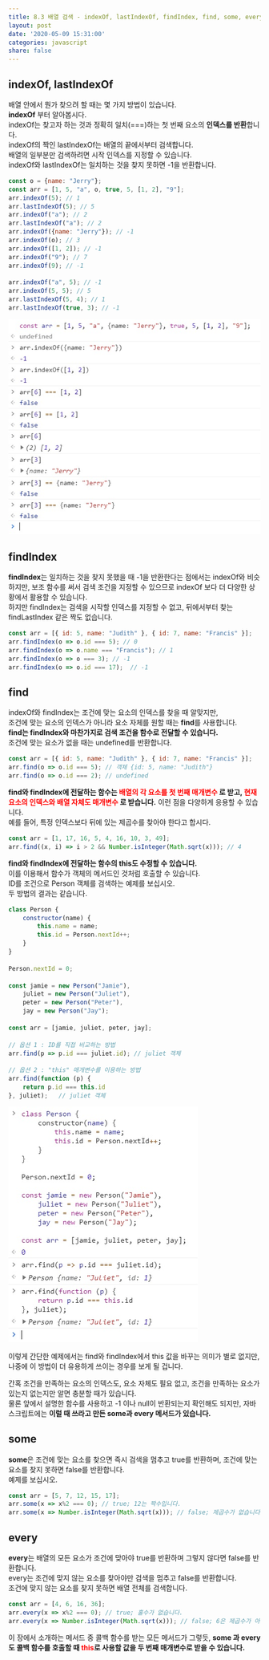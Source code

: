 ```yaml
---
title: 8.3 배열 검색 - indexOf, lastIndexOf, findIndex, find, some, every
layout: post
date: '2020-05-09 15:31:00'
categories: javascript
share: false
---
```


## indexOf, lastIndexOf

배열 안에서 뭔가 찾으려 할 때는 몇 가지 방법이 있습니다.  
**indexOf** 부터 알아봅시다.  
indexOf는 찾고자 하는 것과 정확히 일치(===)하는 첫 번째 요소의 **인덱스를 반환**합니다.  
indexOf의 짝인 lastIndexOf는 배열의 끝에서부터 검색합니다.  
배열의 일부분만 검색하려면 시작 인덱스를 지정할 수 있습니다.  
indexOf와 lastIndexOf는 일치하는 것을 찾지 못하면 -1을 반환합니다.

```javascript
const o = {name: "Jerry"};
const arr = [1, 5, "a", o, true, 5, [1, 2], "9"];
arr.indexOf(5); // 1
arr.lastIndexOf(5); // 5
arr.indexOf("a"); // 2
arr.lastIndexOf("a"); // 2
arr.indexOf({name: "Jerry"}); // -1
arr.indexOf(o); // 3
arr.indexOf([1, 2]); // -1
arr.indexOf("9"); // 7
arr.indexOf(9); // -1

arr.indexOf("a", 5); // -1
arr.indexOf(5, 5); // 5
arr.lastIndexOf(5, 4); // 1
arr.lastIndexOf(true, 3); // -1
```

![](/assets/img/learningjs/image61.jpg)

## findIndex

**findIndex**는 일치하는 것을 찾지 못했을 때 -1을 반환한다는 점에서는 indexOf와 비슷하지만, 보조 함수를 써서 검색 조건을 지정할 수 있으므로 indexOf 보다 더 다양한 상황에서 활용할 수 있습니다.  
하지만 findIndex는 검색을 시작할 인덱스를 지정할 수 없고, 뒤에서부터 찾는 findLastIndex 같은 짝도 없습니다.

```javascript
const arr = [{ id: 5, name: "Judith" }, { id: 7, name: "Francis" }];
arr.findIndex(o => o.id === 5); // 0
arr.findIndex(o => o.name === "Francis"); // 1
arr.findIndex(o => o === 3); // -1
arr.findIndex(o => o.id === 17);  // -1
```

## find

indexOf와 findIndex는 조건에 맞는 요소의 인덱스를 찾을 때 알맞지만,  
조건에 맞는 요소의 인덱스가 아니라 요소 자체를 원할 때는 **find**를 사용합니다.  
**find는 findIndex와 마찬가지로 검색 조건을 함수로 전달할 수 있습니다.**  
조건에 맞는 요소가 없을 때는 undefined를 반환합니다.

```javascript
const arr = [{ id: 5, name: "Judith" }, { id: 7, name: "Francis" }];
arr.find(o => o.id === 5); // 객체 {id: 5, name: "Judith"}
arr.find(o => o.id === 2); // undefined
```

**find와 findIndex에 전달하는 함수는 <span style="color:red;">배열의 각 요소를 첫 번째 매개변수</span> 로 받고, <span style="color:red;">현재 요소의 인덱스와 배열 자체도 매개변수</span> 로 받습니다.** 
이런 점을 다양하게 응용할 수 있습니다.  
예를 들어, 특정 인덱스보다 뒤에 있는 제곱수를 찾아야 한다고 합시다.

```javascript
const arr = [1, 17, 16, 5, 4, 16, 10, 3, 49];
arr.find((x, i) => i > 2 && Number.isInteger(Math.sqrt(x))); // 4
```

**find와 findIndex에 전달하는 함수의 this도 수정할 수 있습니다.**  
이를 이용해서 함수가 객체의 메서드인 것처럼 호출할 수 있습니다.  
ID를 조건으로 Person 객체를 검색하는 예제를 보십시오.  
두 방법의 결과는 같습니다.

```javascript
class Person {
	constructor(name) {
		this.name = name;
		this.id = Person.nextId++;
	}
}

Person.nextId = 0;

const jamie = new Person("Jamie"),
	juliet = new Person("Juliet"),
	peter = new Person("Peter"),
	jay = new Person("Jay");
	
const arr = [jamie, juliet, peter, jay];

// 옵션 1 : ID를 직접 비교하는 방법
arr.find(p => p.id === juliet.id); // juliet 객체

// 옵션 2 : "this" 매개변수를 이용하는 방법
arr.find(function (p) {
	return p.id === this.id
}, juliet);   // juliet 객체
```

![](/assets/img/learningjs/image62.jpg)

이렇게 간단한 예제에서는 find와 findIndex에서 this 값을 바꾸는 의미가 별로 없지만, 나중에 이 방법이 더 유용하게 쓰이는 경우를 보게 될 겁니다.

간혹 조건을 만족하는 요소의 인덱스도, 요소 자체도 필요 없고, 조건을 만족하는 요소가 있는지 없는지만 알면 충분할 때가 있습니다.  
물론 앞에서 설명한 함수를 사용하고 -1 이나 null이 반환되는지 확인해도 되지만, 자바스크립트에는 **이럴 때 쓰라고 만든 some과 every 메서드가 있습니다.**  

## some

**some**은 조건에 맞는 요소를 찾으면 즉시 검색을 멈추고 true를 반환하며, 조건에 맞는 요소를 찾지 못하면 false를 반환합니다.  
예제를 보십시오.

```javascript
const arr = [5, 7, 12, 15, 17];
arr.some(x => x%2 === 0); // true; 12는 짝수입니다.
arr.some(x => Number.isInteger(Math.sqrt(x))); // false; 제곱수가 없습니다.
```

## every

**every**는 배열의 모든 요소가 조건에 맞아야 true를 반환하며 그렇지 않다면 false를 반환합니다.  
every는 조건에 맞지 않는 요소를 찾아야만 검색을 멈추고 false를 반환합니다.  
조건에 맞지 않는 요소를 찾지 못하면 배열 전체를 검색합니다.

```javascript
const arr = [4, 6, 16, 36];
arr.every(x => x%2 === 0); // true; 홀수가 없습니다.
arr.every(x => Number.isInteger(Math.sqrt(x))); // false; 6은 제곱수가 아닙니다.
```

이 장에서 소개하는 메서드 중 콜백 함수를 받는 모든 메서드가 그렇듯, **some 과 every도 콜백 함수를 호출할 때 <span style="color:red;">this</span>로 사용할 값을 두 번째 매개변수로 받을 수 있습니다.**